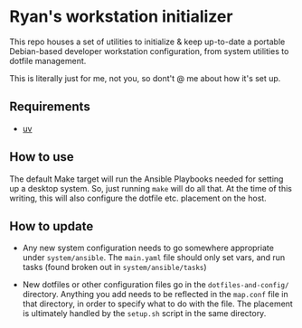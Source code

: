 # Ryan's workstation initializer

This repo houses a set of utilities to initialize & keep up-to-date a portable Debian-based
developer workstation configuration, from system utilities to dotfile management.

This is literally just for me, not you, so dont't @ me about how it's set up.

## Requirements

* [uv](https://astral.sh/uv)

## How to use

The default Make target will run the Ansible Playbooks needed for setting up a desktop system. So,
just running `make` will do all that. At the time of this writing, this will also configure the
dotfile etc. placement on the host.

## How to update

* Any new system configuration needs to go somewhere appropriate under `system/ansible`. The
  `main.yaml` file should only set vars, and run tasks (found broken out in `system/ansible/tasks`)

* New dotfiles or other configuration files go in the `dotfiles-and-config/` directory. Anything you
  add needs to be reflected in the `map.conf` file in that directory, in order to specify what to do
  with the file. The placement is ultimately handled by the `setup.sh` script in the same directory.

